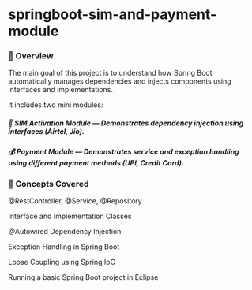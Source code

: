 # springboot-sim-and-payment-module

### 🚀 Overview

The main goal of this project is to understand how Spring Boot automatically manages dependencies and injects components using interfaces and implementations.

It includes two mini modules:

##### 📱 SIM Activation Module — Demonstrates dependency injection using interfaces (Airtel, Jio).

##### 💰 Payment Module — Demonstrates service and exception handling using different payment methods (UPI, Credit Card).

### 🧩 Concepts Covered

@RestController, @Service, @Repository

Interface and Implementation Classes

@Autowired Dependency Injection

Exception Handling in Spring Boot

Loose Coupling using Spring IoC

Running a basic Spring Boot project in Eclipse
